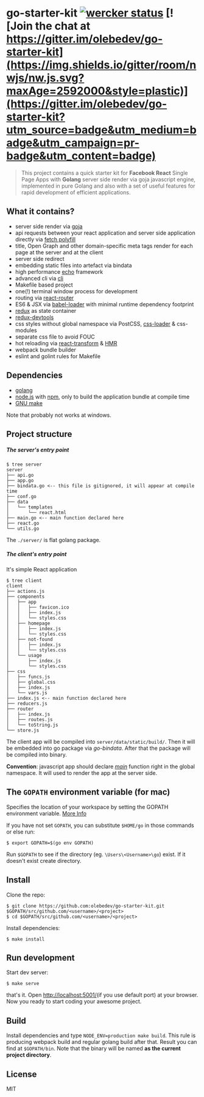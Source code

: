 # go-starter-kit [![wercker status](https://app.wercker.com/status/cd5a782c425b1feb06844dcc701e528c/s/master "wercker status")](https://app.wercker.com/project/bykey/cd5a782c425b1feb06844dcc701e528c) [![Join the chat at https://gitter.im/olebedev/go-starter-kit](https://img.shields.io/gitter/room/nwjs/nw.js.svg?maxAge=2592000&style=plastic)](https://gitter.im/olebedev/go-starter-kit?utm_source=badge&utm_medium=badge&utm_campaign=pr-badge&utm_content=badge)

> This project contains a quick starter kit for **Facebook React** Single Page Apps with **Golang** server side render via goja javascript engine, implemented in pure Golang and also with a set of useful features for rapid development of efficient applications.

## What it contains?

* server side render via [goja](https://github.com/dop251/goja)
* api requests between your react application and server side application directly  via [fetch polyfill](https://github.com/olebedev/gojax/tree/master/fetch)
* title, Open Graph and other domain-specific meta tags render for each page at the server and at the client
* server side redirect
* embedding static files into artefact via bindata
* high performance [echo](https://github.com/labstack/echo) framework
* advanced cli via [cli](https://github.com/codegangsta/cli)
* Makefile based project
* one(!) terminal window process for development
* routing via [react-router](https://github.com/reactjs/react-router)
* ES6 & JSX via [babel-loader](https://github.com/babel/babel-loader) with minimal runtime dependency footprint
* [redux](https://rackt.org/redux/) as state container
* [redux-devtools](https://github.com/gaearon/redux-devtools)
* css styles without global namespace via PostCSS, [css-loader](https://github.com/webpack/css-loader) & css-modules
* separate css file to avoid FOUC
* hot reloading via [react-transform](https://github.com/gaearon/babel-plugin-react-transform) & [HMR](http://webpack.github.io/docs/hot-module-replacement.html)
* webpack bundle builder
* eslint and golint rules for Makefile

## Dependencies

* [golang](https://golang.org/)
* [node.js](https://nodejs.org/) with [npm](https://www.npmjs.com/), only to build the application bundle at compile time
* [GNU make](https://www.gnu.org/software/make/)

Note that probably not works at windows.

## Project structure

##### The server's entry point
```
$ tree server
server
├── api.go
├── app.go
├── bindata.go <-- this file is gitignored, it will appear at compile time
├── conf.go
├── data
│   └── templates
│       └── react.html
├── main.go <-- main function declared here
├── react.go
└── utils.go
```

The `./server/` is flat golang package.

##### The client's entry point

It's simple React application

```
$ tree client
client
├── actions.js
├── components
│   ├── app
│   │   ├── favicon.ico
│   │   ├── index.js
│   │   └── styles.css
│   ├── homepage
│   │   ├── index.js
│   │   └── styles.css
│   ├── not-found
│   │   ├── index.js
│   │   └── styles.css
│   └── usage
│       ├── index.js
│       └── styles.css
├── css
│   ├── funcs.js
│   ├── global.css
│   ├── index.js
│   └── vars.js
├── index.js <-- main function declared here
├── reducers.js
├── router
│   ├── index.js
│   ├── routes.js
│   └── toString.js
└── store.js
```

The client app will be compiled into `server/data/static/build/`.  Then it will be embedded into go package via _go-bindata_. After that the package will be compiled into binary.

**Convention**: javascript app should declare [_main_](https://github.com/olebedev/go-starter-kit/blob/master/client/index.js#L4) function right in the global namespace. It will used to render the app at the server side.

## The `GOPATH` environment variable (for mac)
Specifies the location of your workspace by setting the GOPATH environment variable. [More Info](https://golang.org/doc/code.html#GOPATH)

If you have not set `GOPATH`, you can substitute `$HOME/go` in those commands or else run:
```
$ export GOPATH=$(go env GOPATH)
```
Run `$GOPATH` to see if the directory (eg. `\Users\<Username>\go`) exist. If it doesn't exist create directory.

## Install

Clone the repo:

```
$ git clone https://github.com:olebedev/go-starter-kit.git $GOPATH/src/github.com/<username>/<project>
$ cd $GOPATH/src/github.com/<username>/<project>
```

Install dependencies:

```
$ make install
```

## Run development

Start dev server:

```
$ make serve
```

that's it. Open [http://localhost:5001/](http://localhost:5001/)(if you use default port) at your browser. Now you ready to start coding your awesome project.

## Build

Install dependencies and type `NODE_ENV=production make build`. This rule is producing webpack build and regular golang build after that. Result you can find at `$GOPATH/bin`. Note that the binary will be named **as the current project directory**.

## License
MIT
